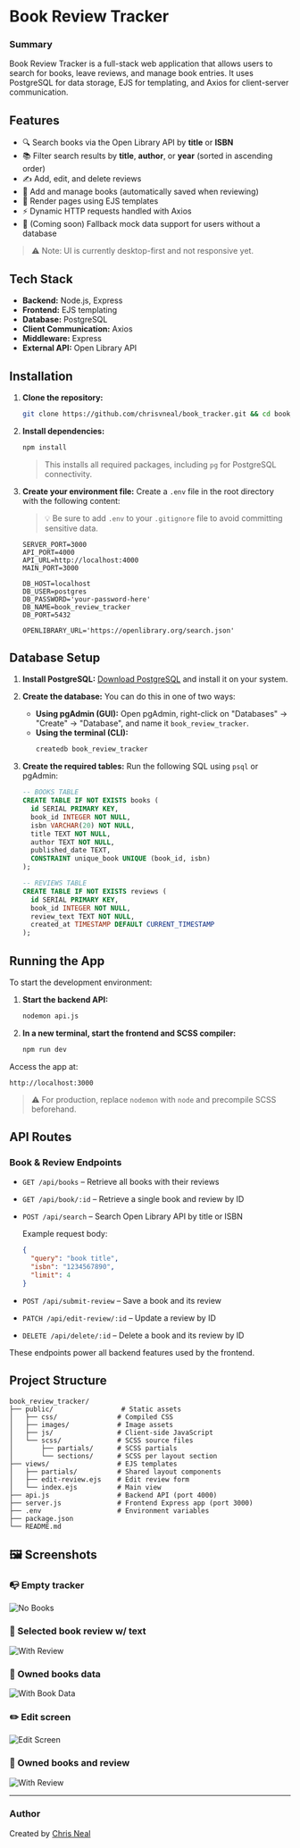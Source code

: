 # Book Review Tracker

### Summary

Book Review Tracker is a full-stack web application that allows users to search for books, leave reviews, and manage book entries. It uses PostgreSQL for data storage, EJS for templating, and Axios for client-server communication.

## Features

- 🔍 Search books via the Open Library API by **title** or **ISBN**
- 📚 Filter search results by **title**, **author**, or **year** (sorted in ascending order)
- ✍️ Add, edit, and delete reviews
- 📘 Add and manage books (automatically saved when reviewing)
- 📄 Render pages using EJS templates
- ⚡ Dynamic HTTP requests handled with Axios
- 🧪 (Coming soon) Fallback mock data support for users without a database

> ⚠️ Note: UI is currently desktop-first and not responsive yet.

## Tech Stack

- **Backend:** Node.js, Express
- **Frontend:** EJS templating
- **Database:** PostgreSQL
- **Client Communication:** Axios
- **Middleware:** Express
- **External API:** Open Library API

## Installation

1. **Clone the repository:**

   ```bash
   git clone https://github.com/chrisvneal/book_tracker.git && cd book_tracker
   ```

2. **Install dependencies:**

   ```bash
   npm install
   ```

   > This installs all required packages, including `pg` for PostgreSQL connectivity.

3. **Create your environment file:**
   Create a `.env` file in the root directory with the following content:

   > 💡 Be sure to add `.env` to your `.gitignore` file to avoid committing sensitive data.

   ```env
   SERVER_PORT=3000
   API_PORT=4000
   API_URL=http://localhost:4000
   MAIN_PORT=3000

   DB_HOST=localhost
   DB_USER=postgres
   DB_PASSWORD='your-password-here'
   DB_NAME=book_review_tracker
   DB_PORT=5432

   OPENLIBRARY_URL='https://openlibrary.org/search.json'
   ```

## Database Setup

1. **Install PostgreSQL:**
   [Download PostgreSQL](https://www.postgresql.org/download/) and install it on your system.

2. **Create the database:**
   You can do this in one of two ways:

   - **Using pgAdmin (GUI):** Open pgAdmin, right-click on "Databases" → "Create" → "Database", and name it `book_review_tracker`.
   - **Using the terminal (CLI):**
     ```bash
     createdb book_review_tracker
     ```

3. **Create the required tables:**
   Run the following SQL using `psql` or pgAdmin:

   ```sql
   -- BOOKS TABLE
   CREATE TABLE IF NOT EXISTS books (
     id SERIAL PRIMARY KEY,
     book_id INTEGER NOT NULL,
     isbn VARCHAR(20) NOT NULL,
     title TEXT NOT NULL,
     author TEXT NOT NULL,
     published_date TEXT,
     CONSTRAINT unique_book UNIQUE (book_id, isbn)
   );

   -- REVIEWS TABLE
   CREATE TABLE IF NOT EXISTS reviews (
     id SERIAL PRIMARY KEY,
     book_id INTEGER NOT NULL,
     review_text TEXT NOT NULL,
     created_at TIMESTAMP DEFAULT CURRENT_TIMESTAMP
   );
   ```

## Running the App

To start the development environment:

1. **Start the backend API:**

   ```bash
   nodemon api.js
   ```

2. **In a new terminal, start the frontend and SCSS compiler:**
   ```bash
   npm run dev
   ```

Access the app at:

```
http://localhost:3000
```

> ⚠️ For production, replace `nodemon` with `node` and precompile SCSS beforehand.

## API Routes

### Book & Review Endpoints

- `GET /api/books` – Retrieve all books with their reviews
- `GET /api/book/:id` – Retrieve a single book and review by ID
- `POST /api/search` – Search Open Library API by title or ISBN

  Example request body:

  ```json
  {
  	"query": "book title",
  	"isbn": "1234567890",
  	"limit": 4
  }
  ```

- `POST /api/submit-review` – Save a book and its review
- `PATCH /api/edit-review/:id` – Update a review by ID
- `DELETE /api/delete/:id` – Delete a book and its review by ID

These endpoints power all backend features used by the frontend.

## Project Structure

```
book_review_tracker/
├── public/                 # Static assets
│   ├── css/               # Compiled CSS
│   ├── images/            # Image assets
│   ├── js/                # Client-side JavaScript
│   └── scss/              # SCSS source files
│       ├── partials/      # SCSS partials
│       └── sections/      # SCSS per layout section
├── views/                 # EJS templates
│   ├── partials/          # Shared layout components
│   ├── edit-review.ejs    # Edit review form
│   └── index.ejs          # Main view
├── api.js                 # Backend API (port 4000)
├── server.js              # Frontend Express app (port 3000)
├── .env                   # Environment variables
├── package.json
└── README.md
```

## 🖼️ Screenshots

### 📭 Empty tracker

![No Books](public/images/no-books.jpg)

### 🌟 Selected book review w/ text

![With Review](public/images/book-review.jpg)

### 📘 Owned books data

![With Book Data](public/images/book-data.jpg)

### ✏️ Edit screen

![Edit Screen](public/images/edit-screen.jpg)

### 🌟 Owned books and review

![With Review](public/images/books-and-review.jpg)

---

### Author

Created by [Chris Neal](https://github.com/chrisvneal)
